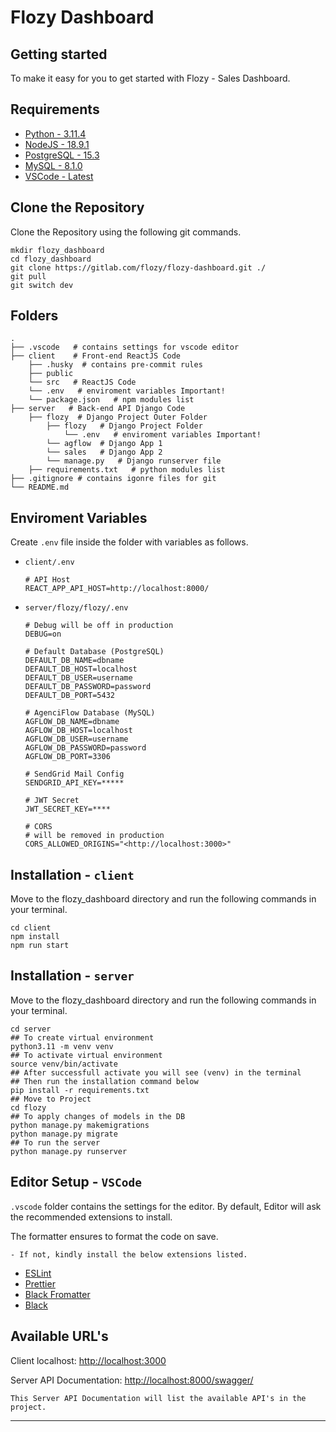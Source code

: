 # Flozy Dashboard

## Getting started

To make it easy for you to get started with Flozy - Sales Dashboard.

## Requirements

- [Python - 3.11.4](https://www.python.org/downloads/)
- [NodeJS - 18.9.1](https://nodejs.org/en/download)
- [PostgreSQL - 15.3](https://www.postgresql.org/download/macosx/)
- [MySQL - 8.1.0](https://dev.mysql.com/downloads/mysql/)
- [VSCode - Latest](https://code.visualstudio.com/download)

## Clone the Repository

Clone the Repository using the following git commands.

```
mkdir flozy_dashboard
cd flozy_dashboard
git clone https://gitlab.com/flozy/flozy-dashboard.git ./
git pull
git switch dev
```

## Folders

    .
    ├── .vscode   # contains settings for vscode editor                 
    ├── client    # Front-end ReactJS Code      
        ├── .husky  # contains pre-commit rules
        ├── public
        └── src   # ReactJS Code
        └── .env   # enviroment variables Important!
        └── package.json   # npm modules list
    ├── server   # Back-end API Django Code
        ├── flozy  # Django Project Outer Folder
            ├── flozy   # Django Project Folder
                └── .env   # enviroment variables Important!
            └── agflow  # Django App 1
            └── sales   # Django App 2       
            └── manage.py   # Django runserver file 
        ├── requirements.txt   # python modules list
    ├── .gitignore # contains igonre files for git
    └── README.md

## Enviroment Variables

Create ``.env`` file inside the folder with variables as follows.

- ``client/.env``

    ```
    # API Host
    REACT_APP_API_HOST=http://localhost:8000/
    ```

- ``server/flozy/flozy/.env``

    ```
    # Debug will be off in production
    DEBUG=on

    # Default Database (PostgreSQL)
    DEFAULT_DB_NAME=dbname
    DEFAULT_DB_HOST=localhost
    DEFAULT_DB_USER=username
    DEFAULT_DB_PASSWORD=password
    DEFAULT_DB_PORT=5432

    # AgenciFlow Database (MySQL)
    AGFLOW_DB_NAME=dbname
    AGFLOW_DB_HOST=localhost
    AGFLOW_DB_USER=username
    AGFLOW_DB_PASSWORD=password
    AGFLOW_DB_PORT=3306

    # SendGrid Mail Config
    SENDGRID_API_KEY=*****

    # JWT Secret
    JWT_SECRET_KEY=****

    # CORS
    # will be removed in production
    CORS_ALLOWED_ORIGINS="<http://localhost:3000>"
    ```

## Installation - ``client``

Move to the flozy_dashboard directory and run the following commands in your terminal.

```
cd client
npm install
npm run start
```

## Installation - ``server``

Move to the flozy_dashboard directory and run the following commands in your terminal.

```
cd server
## To create virtual environment
python3.11 -m venv venv 
## To activate virtual environment
source venv/bin/activate
## After successfull activate you will see (venv) in the terminal
## Then run the installation command below
pip install -r requirements.txt
## Move to Project
cd flozy
## To apply changes of models in the DB
python manage.py makemigrations
python manage.py migrate
## To run the server
python manage.py runserver
```

## Editor Setup - ``VSCode``

``.vscode`` folder contains the settings for the editor. By default, Editor will ask the recommended extensions to install.

The formatter ensures to format the code on save.

    - If not, kindly install the below extensions listed.

- [ESLint](https://marketplace.visualstudio.com/items?itemName=dbaeumer.vscode-eslint)
- [Prettier](https://marketplace.visualstudio.com/items?itemName=esbenp.prettier-vscode)
- [Black Fromatter](https://marketplace.visualstudio.com/items?itemName=ms-python.black-formatter)
- [Black](Black)

## Available URL's

Client localhost: <http://localhost:3000>

Server API Documentation: <http://localhost:8000/swagger/>

    This Server API Documentation will list the available API's in the project.

***
